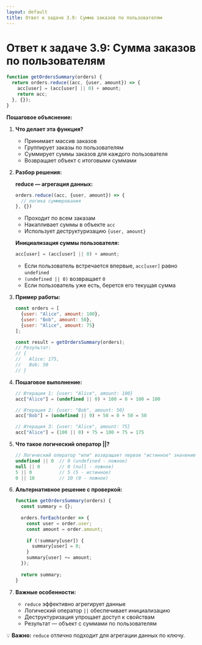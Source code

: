 ```yaml
---
layout: default
title: Ответ к задаче 3.9: Сумма заказов по пользователям
---
```

# Ответ к задаче 3.9: Сумма заказов по пользователям

```js
function getOrdersSummary(orders) {
  return orders.reduce((acc, {user, amount}) => {
    acc[user] = (acc[user] || 0) + amount;
    return acc;
  }, {});
}
```

**Пошаговое объяснение:**

1. **Что делает эта функция?**
   - Принимает массив заказов
   - Группирует заказы по пользователям
   - Суммирует суммы заказов для каждого пользователя
   - Возвращает объект с итоговыми суммами

2. **Разбор решения:**

   **reduce — агрегация данных:**
   ```js
   orders.reduce((acc, {user, amount}) => {
     // логика суммирования
   }, {})
   ```
   - Проходит по всем заказам
   - Накапливает суммы в объекте `acc`
   - Использует деструктуризацию `{user, amount}`

   **Инициализация суммы пользователя:**
   ```js
   acc[user] = (acc[user] || 0) + amount;
   ```
   - Если пользователь встречается впервые, `acc[user]` равно `undefined`
   - `(undefined || 0)` возвращает `0`
   - Если пользователь уже есть, берется его текущая сумма

3. **Пример работы:**
   ```js
   const orders = [
     {user: "Alice", amount: 100},
     {user: "Bob", amount: 50},
     {user: "Alice", amount: 75}
   ];
   
   const result = getOrdersSummary(orders);
   // Результат:
   // {
   //   Alice: 175,
   //   Bob: 50
   // }
   ```

4. **Пошаговое выполнение:**
   ```js
   // Итерация 1: {user: "Alice", amount: 100}
   acc["Alice"] = (undefined || 0) + 100 = 0 + 100 = 100
   
   // Итерация 2: {user: "Bob", amount: 50}
   acc["Bob"] = (undefined || 0) + 50 = 0 + 50 = 50
   
   // Итерация 3: {user: "Alice", amount: 75}
   acc["Alice"] = (100 || 0) + 75 = 100 + 75 = 175
   ```

5. **Что такое логический оператор ||?**
   ```js
   // Логический оператор "или" возвращает первое "истинное" значение
   undefined || 0  // 0 (undefined - ложное)
   null || 0       // 0 (null - ложное)
   5 || 0          // 5 (5 - истинное)
   0 || 10         // 10 (0 - ложное)
   ```

6. **Альтернативное решение с проверкой:**
   ```js
   function getOrdersSummary(orders) {
     const summary = {};
     
     orders.forEach(order => {
       const user = order.user;
       const amount = order.amount;
       
       if (!summary[user]) {
         summary[user] = 0;
       }
       summary[user] += amount;
     });
     
     return summary;
   }
   ```

7. **Важные особенности:**
   - `reduce` эффективно агрегирует данные
   - Логический оператор `||` обеспечивает инициализацию
   - Деструктуризация упрощает доступ к свойствам
   - Результат — объект с суммами по пользователям

💡 **Важно:** `reduce` отлично подходит для агрегации данных по ключу. 